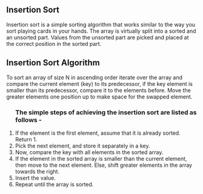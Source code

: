 <h2> Insertion Sort</h2>
<p>Insertion sort is a simple sorting algorithm that works similar to the way you sort playing cards in your hands. The array is virtually split into a sorted and an unsorted part. Values from the unsorted part are picked and placed at the correct position in the sorted part.</p>

<h2>Insertion Sort Algorithm</h2>
<p>To sort an array of size N in ascending order iterate over the array and compare the current element (key) to its predecessor, if the key element is smaller than its predecessor, compare it to the elements before. Move the greater elements one position up to make space for the swapped element.</p>

<ol>
  <h3>The simple steps of achieving the insertion sort are listed as follows -</h3>
  <li> If the element is the first element, assume that it is already sorted. Return 1.</li>
  <li>Pick the next element, and store it separately in a key.</li>
  <li>Now, compare the key with all elements in the sorted array.</li>
  <li>If the element in the sorted array is smaller than the current element, then move to the next element. Else, shift greater elements in the array towards the right.</li>
  <li>Insert the value.</li>
  <li> Repeat until the array is sorted.</li>
</ol>
